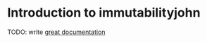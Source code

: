 # Introduction to immutabilityjohn

TODO: write [great documentation](http://jacobian.org/writing/what-to-write/)
